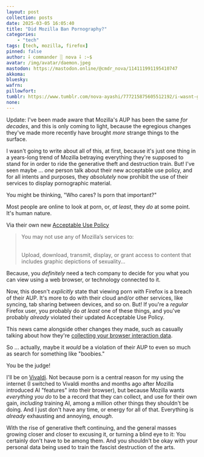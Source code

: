 ```yaml
---
layout: post
collection: posts
date: 2025-03-05 16:05:40
title: "Did Mozilla Ban Pornography?"
categories:
    - "tech"
tags: [tech, mozilla, firefox]
pinned: false
author: ⸸ commander ░ nova ⸸ :~$
avatar: /img/avatar/daemon.jpeg
mastodon: https://mastodon.online/@cmdr_nova/114111991195410747
akkoma: 
bluesky: 
wafrn: 
pillowfort: 
tumblr: https://www.tumblr.com/nova-ayashi/777215875605512192/i-wasnt-going-to-write-about-all-of-this-at
none: 
---
```

Update: I've been made aware that Mozilla's AUP has been the same *for decades*, and this is only coming to light, because the egregious changes they've made more recently have brought *more* strange things to the surface.

I wasn't going to write about all of this, at first, because it's just one thing in a years-long trend of Mozilla betraying everything they're supposed to stand for in order to ride the generative theft and destruction train. But! I've seen maybe ... *one* person talk about their new acceptable use policy, and for all intents and purposes, they *absolutely* now prohibit the use of their services to display pornographic material.

You might be thinking, "Who cares? Is porn that important?"

Most people are online to look at porn, or, *at least*, they *do* at some point. It's human nature.

Via their own new <a href="https://www.mozilla.org/en-US/about/legal/acceptable-use/" target="_blank">Acceptable Use Policy</a>

<blockquote>
You may not use any of Mozilla’s services to:<br /><br />

Upload, download, transmit, display, or grant access to content that includes graphic depictions of sexuality...
</blockquote>

Because, you *definitely* need a tech company to decide for you what you can view using a web browser, or technology connected to it.

Now, this doesn't *explicitly* state that viewing porn *with* Firefox is a breach of their AUP. It's more to do with their cloud and/or other services, like syncing, tab sharing between devices, and so on. But! If you're a *regular* Firefox user, you probably do *at least* one of these things, and you've probably *already* violated their updated Acceptable Use Policy.

This news came alongside other changes they made, such as casually talking about how they're <a href="https://support.mozilla.org/en-US/kb/technical-and-interaction-data" target="_blank">collecting your browser interaction data</a>.

So ... actually, maybe it *would* be a violation of their AUP to even so much as search for something like "boobies."

You be the judge!

I'll be on <a href="https://vivaldi.com" target="_blank">Vivaldi</a>. Not because porn is a central reason for my using the internet (I switched to Vivaldi months and months ago after Mozilla introduced AI "features" into their browser), but because Mozilla wants *everything you do* to be a record that they can collect, and use for their own gain, *including* training AI, among a million other things they shouldn't be doing. And I just don't have any time, or energy for all of that. Everything is *already* exhausting and annoying, *enough*.

With the rise of generative theft continuing, and the general masses growing closer and closer to excusing it, or turning a blind eye to it: You certainly don't have to be among them. And you shouldn't be okay with your personal data being used to train the fascist destruction of the arts.




